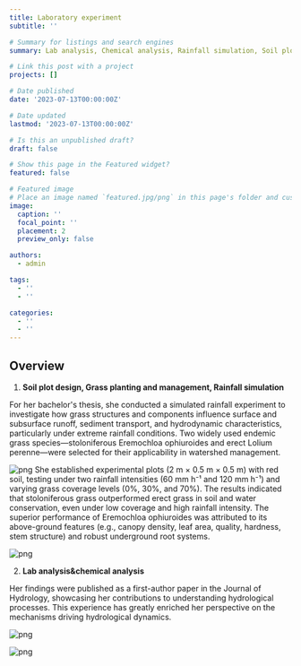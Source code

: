 ```yaml
---
title: Laboratory experiment
subtitle: ''

# Summary for listings and search engines
summary: Lab analysis, Chemical analysis, Rainfall simulation, Soil plot design and installation, Grass planting and management.

# Link this post with a project
projects: []

# Date published
date: '2023-07-13T00:00:00Z'

# Date updated
lastmod: '2023-07-13T00:00:00Z'

# Is this an unpublished draft?
draft: false

# Show this page in the Featured widget?
featured: false

# Featured image
# Place an image named `featured.jpg/png` in this page's folder and customize its options here.
image:
  caption: ''
  focal_point: ''
  placement: 2
  preview_only: false

authors:
  - admin

tags:
  - ''
  - ''

categories:
  - ''
  - ''
---
```



## Overview

1. **Soil plot design, Grass planting and management, Rainfall simulation**

For her bachelor's thesis, she conducted a simulated rainfall experiment to investigate how grass structures and components influence surface and subsurface runoff, sediment transport, and hydrodynamic characteristics, particularly under extreme rainfall conditions. Two widely used endemic grass species—stoloniferous Eremochloa ophiuroides and erect Lolium perenne—were selected for their applicability in watershed management.

![png](./index_1_0.png)
She established experimental plots (2 m × 0.5 m × 0.5 m) with red soil, testing under two rainfall intensities (60 mm h⁻¹ and 120 mm h⁻¹) and varying grass coverage levels (0%, 30%, and 70%). The results indicated that stoloniferous grass outperformed erect grass in soil and water conservation, even under low coverage and high rainfall intensity. The superior performance of Eremochloa ophiuroides was attributed to its above-ground features (e.g., canopy density, leaf area, quality, hardness, stem structure) and robust underground root systems.

![png](./index_2_0.png)




2. **Lab analysis&chemical analysis**

Her findings were published as a first-author paper in the Journal of Hydrology, showcasing her contributions to understanding hydrological processes. This experience has greatly enriched her perspective on the mechanisms driving hydrological dynamics.

![png](./index_3_0.png)


![png](./index_4_0.png)





